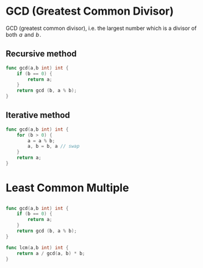 # GCD (Greatest Common Divisor)

GCD (greatest common divisor), i.e. the largest number which is a divisor of both  $a$  and  $b$ .

## Recursive method

```go
func gcd(a,b int) int {
    if (b == 0) {
        return a;
    }
    return gcd (b, a % b);
}
```

## Iterative method

```go
func gcd(a,b int) int {
    for (b > 0) {
        a = a % b;
        a, b = b, a // swap
    }
    return a;
}
```

# Least Common Multiple


## 
```go
func gcd(a,b int) int {
    if (b == 0) {
        return a;
    }
    return gcd (b, a % b);
}

func lcm(a,b int) int {
    return a / gcd(a, b) * b;
}
```